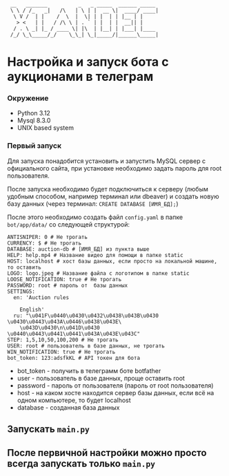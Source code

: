 ```
 __   _______          _   _ _____  ______ _____ 
 \ \ / /_   _|   /\   | \ | |  __ \|  ____/ ____|
  \ V /  | |    /  \  |  \| | |  | | |__ | |     
   > <   | |   / /\ \ | . ` | |  | |  __|| |     
  / . \ _| |_ / ____ \| |\  | |__| | |___| |____ 
 /_/ \_\_____/_/    \_\_| \_|_____/|______\_____|
```
# Настройка и запуск бота с аукционами в телеграм
### Окружение
 - Python 3.12
 - Mysql 8.3.0
 - UNIX based system
### Первый запуск
Для запуска понадобится установить и запустить MySQL сервер с официального сайта, при установке необходимо задать пароль для root пользователя.


После запуска необходимо будет подключиться к серверу (любым удобным способом, например терминал или dbeaver) и создать новую базу данных (через терминал:
```CREATE DATABASE [ИМЯ_БД];```)

После этого необходимо создать файл `config.yaml` в папке `bot/app/data/` со следующей структурой:
```
ANTISNIPER: 0 # Не трогать
CURRENCY: $ # Не трогать
DATABASE: auction-db # [ИМЯ_БД] из пункта выше
HELP: help.mp4 # Название видео для помощи в папке static
HOST: localhost # хост базы данных, если просто на локальной машине, то оставить
LOGO: logo.jpeg # Название файла с логотипом в папке static
LOOSE_NOTIFICATION: true # Не трогать
PASSWORD: root # пароль от  базы данных
SETTINGS:
  en: 'Auction rules

    English'
  ru: "\u041F\u0440\u0430\u0432\u0438\u043B\u0430 \u0430\u0443\u043A\u0446\u0438\u043E\
    \u043D\u0430\n\u041D\u0430 \u0440\u0443\u0441\u0441\u043A\u043E\u043C"
STEP: 1,5,10,50,100,200 # Не трогать
USER: root # пользователь в базе данных, не трогать
WIN_NOTIFICATION: true # Не трогать
bot_token: 123:adsfkKL # API токен для бота 
```
 - bot_token - получить в телеграмм боте botfather
 - user - пользователь в базе данных, проще оставить root
 - password - пароль от пользователя (пароль от root пользователя)
 - host - на каком хосте находится сервер базы данных, если всё на одном компьютере, то будет localhost
 - database - созданная база данных
## Запускать `main.py`
## После первичной настройки можно просто всегда запускать только `main.py`
